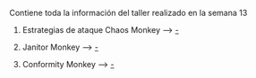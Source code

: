 
Contiene toda la información del taller realizado en la semana 13

1. Estrategias de ataque Chaos Monkey --> <a target="_blank" href="" > -</a><br>

2. Janitor Monkey --> <a target="_blank" href="" > - </a>

3. Conformity Monkey --> <a target="_blank" href="" > - </a>


